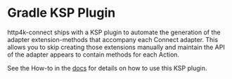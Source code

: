 # Gradle KSP Plugin

http4k-connect ships with a KSP plugin to automate the generation of the adapter extension-methods that accompany each Connect adapter. This allows you to skip creating 
those extensions manually and maintain the API of the adapter appears to contain methods for each Action.

See the How-to in the [docs](https://connect.http4k.org) for details on how to use this KSP plugin.

